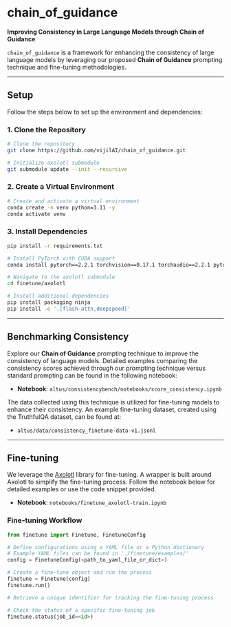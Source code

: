 # chain_of_guidance
**Improving Consistency in Large Language Models through Chain of Guidance**

`chain_of_guidance` is a framework for enhancing the consistency of large language models by leveraging our proposed **Chain of Guidance** prompting technique and fine-tuning methodologies.

---

## Setup

Follow the steps below to set up the environment and dependencies:

### 1. Clone the Repository
```bash
# Clone the repository
git clone https://github.com/vijilAI/chain_of_guidance.git

# Initialize axolotl submodule
git submodule update --init --recursive
```

### 2. Create a Virtual Environment
```bash
# Create and activate a virtual environment
conda create -n venv python=3.11 -y
conda activate venv
```

### 3. Install Dependencies
```bash
pip install -r requirements.txt

# Install PyTorch with CUDA support
conda install pytorch==2.2.1 torchvision==0.17.1 torchaudio==2.2.1 pytorch-cuda=12.1 -c pytorch -c nvidia

# Navigate to the axolotl submodule
cd finetune/axolotl

# Install additional dependencies
pip install packaging ninja
pip install -e '.[flash-attn,deepspeed]'
```

---

## Benchmarking Consistency

Explore our **Chain of Guidance** prompting technique to improve the consistency of language models. Detailed examples comparing the consistency scores achieved through our prompting technique versus standard prompting can be found in the following notebook:

- **Notebook**: `altus/consistencybench/notebooks/score_consistency.ipynb`

The data collected using this technique is utilized for fine-tuning models to enhance their consistency. An example fine-tuning dataset, created using the TruthfulQA dataset, can be found at:

- `altus/data/consistency_finetune-data-v1.jsonl`

---

## Fine-tuning

We leverage the [Axolotl](https://github.com/axolotl-ai-cloud/axolotl) library for fine-tuning. A wrapper is built around Axolotl to simplify the fine-tuning process. Follow the notebook below for detailed examples or use the code snippet provided.

- **Notebook**: `notebooks/finetune_axolotl-train.ipynb`

### Fine-tuning Workflow
```python
from finetune import Finetune, FinetuneConfig

# Define configurations using a YAML file or a Python dictionary
# Example YAML files can be found in './finetune/examples/'
config = FinetuneConfig(<path_to_yaml_file_or_dict>)

# Create a fine-tune object and run the process
finetune = Finetune(config)
finetune.run()

# Retrieve a unique identifier for tracking the fine-tuning process

# Check the status of a specific fine-tuning job
finetune.status(job_id=<id>)
```